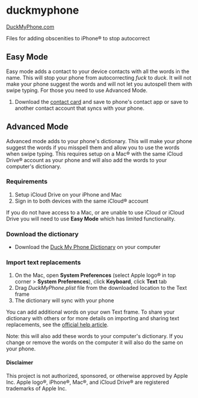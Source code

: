 # duckmyphone
<a href="https://duckmyphone.com" target="_blank">DuckMyPhone.com</a>

Files for adding obscenities to iPhone® to stop autocorrect

## Easy Mode
Easy mode adds a contact to your device contacts with all the words in the name.
This will stop your phone from autocorrecting *fuck* to *duck*. It will
not make your phone suggest the words and will not let you autospell them with
swipe typing. For those you need to use Advanced Mode.

1. Download the [contact card](DuckMyPhone.vcf) and save to phone's contact app or save to another contact account that syncs with your phone.

## Advanced Mode
Advanced mode adds to your phone's dictionary. This will make your phone suggest the words if you misspell them and allow you to use the words when swipe typing. This requires setup on a Mac® with the same iCloud Drive® account as your phone and will also add the words to your computer's dictionary.

### Requirements

  1. Setup iCloud Drive on your iPhone and Mac
  1. Sign in to both devices with the same iCloud® account

If you do not have access to a Mac, or are unable to use iCloud or iCloud Drive you will need to use **Easy Mode** which has limited functionality.

### Download the dictionary

  * Download the [Duck My Phone Dictionary](DuckMyPhone.plist) on your computer

### Import text replacements

  1. On the Mac, open **System Preferences** (select Apple logo® in top corner > **System Preferences**), click **Keyboard**, click **Text** tab
  1. Drag *DuckMyPhone.plist* file from the downloaded location to the Text frame
  1. The dictionary will sync with your phone

You can add additional words on your own Text frame. To share your dictionary with others or for more details on importing and sharing text replacements, see the <a href="https://support.apple.com/en-gb/guide/mac-help/mchl2a7bd795/mac" target="_blank">official help article</a>.

Note: this will also add these words to your computer's dictionary. If you change or remove the words on the computer it will also do the same on your phone.

#### Disclaimer

This project is not authorized, sponsored, or otherwise approved by Apple Inc.
Apple logo®, iPhone®, Mac®, and iCloud Drive® are registered trademarks of Apple Inc.

